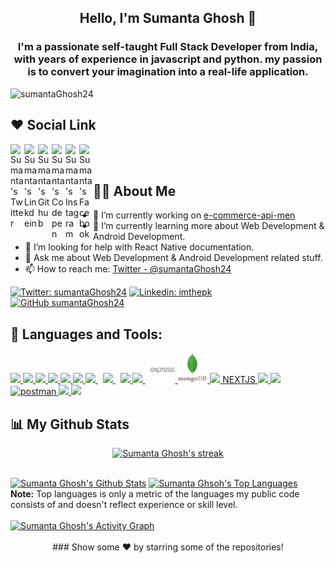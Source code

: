 <h2 align="center"> Hello, I'm Sumanta Ghosh 👋</h2>
<h3 align="center">I'm a passionate self-taught Full Stack Developer from India, with years of experience in javascript and python. my passion is to convert your imagination into a real-life application.</h3>

<p align="left"> <img src="https://komarev.com/ghpvc/?username=sumantaGhosh24&label=Views&color=blue&style=plastic" alt="sumantaGhosh24" /> </p>

## ❤ Social Link
<a href="https://twitter.com/sumantaGhosh24">
  <img align="left" alt="Sumanta's Twitter" width="22px" src="https://cdn.jsdelivr.net/npm/simple-icons@v3/icons/twitter.svg" />
</a>
<a href="https://www.linkedin.com/in/sumanta-ghosh-5286ba1a1">
  <img align="left" alt="Sumanta's Linkdein" width="22px" src="https://cdn.jsdelivr.net/npm/simple-icons@v3/icons/linkedin.svg" />
</a>
<a href="https://github.com/sumantaGhosh24">
  <img align="left" alt="Sumanta's Github" width="22px" src="https://cdn.jsdelivr.net/npm/simple-icons@v3/icons/github.svg" />
</a>
<a href="https://codepen.io/ghoshSumanta">
  <img align="left" alt="Sumanta's Codepen" width="22px" src="https://cdn.jsdelivr.net/npm/simple-icons@v3/icons/codepen.svg" />
</a>
<a href="https://www.instagram.com/sumantaghosh2411">
  <img align="left" alt="Sumanta's Instagram" width="22px" src="https://cdn.jsdelivr.net/npm/simple-icons@v3/icons/instagram.svg" />
</a>
<a href="https://www.facebook.com/profile.php?id=100085372278177">
  <img align="left" alt="Sumanta's Facebook" width="22px" src="https://cdn.jsdelivr.net/npm/simple-icons@v3/icons/facebook.svg" />
 </a>
<br/>
<br/>

## 🙋‍♂️ About Me
- 🔭 I’m currently working on [e-commerce-api-men](https://github.com/sumantaGhosh24/e-commerce-api-men)
- 🌱 I’m currently learning more about Web Development & Android Development.
- 🤔 I’m looking for help with React Native documentation.
- 💬 Ask me about Web Development & Android Development related stuff.
- 📫 How to reach me: [Twitter - @sumantaGhosh24](https://twitter.com/sumantaGhosh24)

[![Twitter: sumantaGhosh24](https://img.shields.io/twitter/follow/sumantaGhosh24?style=social)](https://twitter.com/sumantaGhosh24)
[![Linkedin: imthepk](https://img.shields.io/badge/-sumantaGhosh24-blue?style=flat-square&logo=Linkedin&logoColor=white&link=https://www.linkedin.com/in/sumanta-ghosh-5286ba1a1/)](https://www.linkedin.com/in/sumanta-ghosh-5286ba1a1/)
[![GitHub sumantaGhosh24](https://img.shields.io/github/followers/sumantaGhosh24?label=follow&style=social)](https://github.com/sumantaGhosh24)
<!-- [![website](https://img.shields.io/badge/PortfolioWebsite-pawan.live-2648ff?style=flat-square&logo=google-chrome)](https://pawan.live/) -->

## 🚀 Languages and Tools:
<p align="left">
    <a href="https://www.w3.org/html/" target="_blank"> <img src="https://img.icons8.com/color/48/000000/html-5.png"/> </a> 
    <a href="https://www.w3schools.com/css/" target="_blank"> <img src="https://img.icons8.com/color/48/000000/css3.png"/> </a> 
    <a href="https://getbootstrap.com" target="_blank"> <img src="https://img.icons8.com/color/48/000000/bootstrap.png"/> </a>
    <a href="https://www.typescriptlang.org/" target="_blank"> <img src="https://img.icons8.com/color/48/000000/typescript.png"/> </a> 
    <a href="https://developer.mozilla.org/en-US/docs/Web/JavaScript" target="_blank"> <img src="https://img.icons8.com/color/48/000000/javascript.png"/> </a>
    <a href="https://reactjs.org/" target="_blank"> <img src="https://img.icons8.com/color/48/000000/react-native.png"/> </a>
    <a style="padding-right:8px;" href="https://www.mysql.com/" target="_blank"> <img src="https://img.icons8.com/fluent/50/000000/mysql-logo.png"/> </a>
    <a style="padding-right:8px;" href="https://www.php.net/" target="_blank"> <img src="https://img.icons8.com/ios/50/000000/php-logo.png"/> </a>    
    <a href="https://www.python.org" target="_blank"> <img src="https://img.icons8.com/color/48/000000/python.png"/> </a> 
    <a style="padding-right:8px;" href="https://nodejs.org" target="_blank"> <img src="https://img.icons8.com/color/48/000000/nodejs.png"/> </a> 
    <a href="https://expressjs.com" target="_blank"> <img src="https://raw.githubusercontent.com/devicons/devicon/master/icons/express/express-original-wordmark.svg" alt="express" width="40" height="40"/> </a>
    <a href="https://www.mongodb.com/" target="_blank"> <img src="https://raw.githubusercontent.com/devicons/devicon/master/icons/mongodb/mongodb-original-wordmark.svg" alt="mongodb" width="48" height="48"/> </a> 
    <a href="https://firebase.google.com/" target="_blank"> <img src="https://img.icons8.com/color/48/000000/firebase.png"/> </a> 
    <a href="https://nextjs.org/" target="_blank"> NEXTJS </a> 
    <a href="https://gatsbyjs.com/" target="_blank"> <img src="https://img.icons8.com/color/48/000000/gatsbyjs.png"/> </a>
    <a href="https://graphql.org/" target="_blank"> <img src="https://img.icons8.com/color/48/000000/graphql.png"/> </a>
    <a href="https://postman.com" target="_blank"> <img src="https://www.vectorlogo.zone/logos/getpostman/getpostman-icon.svg" alt="postman" width="45" height="45"/> </a>   
    <a href="https://git-scm.com/" target="_blank"> <img src="https://img.icons8.com/color/48/000000/git.png"/> </a> 
    <a href="https://redux.js.org" target="_blank"> <img src="https://img.icons8.com/color/48/000000/redux.png"/> </a>    
</p>

## 📊 My Github Stats
<p align="center">
    <a href="https://github.com/SubhamRaoniar28/github-readme-streak-stats">
        <img title="🔥 Get streak stats for your profile at git.io/streak-stats" alt="Sumanta Ghosh's streak" src="https://github-readme-streak-stats.herokuapp.com/?user=sumantaGhosh24&theme=black-ice&hide_border=true&stroke=0000&background=060A0CD0"/>
    </a>
</p>
<br/>
<a href="https://github.com/SubhamRaoniar28/github-readme-stats"><img alt="Sumanta Ghosh's Github Stats" src="https://github-readme-stats.vercel.app/api?username=sumantaGhosh24&show_icons=true&count_private=true&theme=react&hide_border=true&bg_color=0D1117" /></a>
<a href="https://github.com/SubhamRaoniar28/github-readme-stats"><img alt="Sumanta Ghsoh's Top Languages" src="https://github-readme-stats.vercel.app/api/top-langs/?username=sumantaGhosh24&langs_count=8&count_private=true&layout=compact&theme=react&hide_border=true&bg_color=0D1117" /></a>
<br/>
<b>Note:</b> Top languages is only a metric of the languages my public code consists of and doesn't reflect experience or skill level.
<br/>
<br/>
<a href="https://github.com/SubhamRaoniar28/github-readme-activity-graph"><img alt="Sumanta Ghosh's Activity Graph" src="https://activity-graph.herokuapp.com/graph?username=sumantaGhosh24&bg_color=0D1117&color=5BCDEC&line=5BCDEC&point=FFFFFF&hide_border=true" /></a>
<br/>
<br/>
<!-- <a href="https://github.com/sumantaGhosh24/restapi-practice">
  <img align="center" src="https://github-readme-stats.vercel.app/api/pin/?username=sumantaGhosh24&repo=restapi-practice&theme=light" />
</a> -->

<div align="center">
### Show some ❤️ by starring some of the repositories!
</div>
